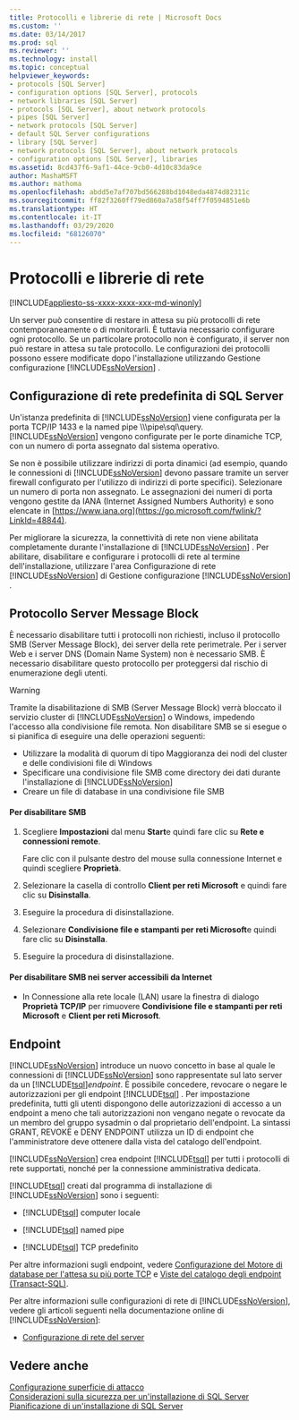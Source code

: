 ```yaml
---
title: Protocolli e librerie di rete | Microsoft Docs
ms.custom: ''
ms.date: 03/14/2017
ms.prod: sql
ms.reviewer: ''
ms.technology: install
ms.topic: conceptual
helpviewer_keywords:
- protocols [SQL Server]
- configuration options [SQL Server], protocols
- network libraries [SQL Server]
- protocols [SQL Server], about network protocols
- pipes [SQL Server]
- network protocols [SQL Server]
- default SQL Server configurations
- library [SQL Server]
- network protocols [SQL Server], about network protocols
- configuration options [SQL Server], libraries
ms.assetid: 8cd437f6-9af1-44ce-9cb0-4d10c83da9ce
author: MashaMSFT
ms.author: mathoma
ms.openlocfilehash: abdd5e7af707bd566288bd1048eda4874d82311c
ms.sourcegitcommit: ff82f3260ff79ed860a7a58f54ff7f0594851e6b
ms.translationtype: HT
ms.contentlocale: it-IT
ms.lasthandoff: 03/29/2020
ms.locfileid: "68126070"
---
```

# <a name="network-protocols-and-network-libraries"></a>Protocolli e librerie di rete
[!INCLUDE[appliesto-ss-xxxx-xxxx-xxx-md-winonly](../../includes/appliesto-ss-xxxx-xxxx-xxx-md-winonly.md)]

  Un server può consentire di restare in attesa su più protocolli di rete contemporaneamente o di monitorarli. È tuttavia necessario configurare ogni protocollo. Se un particolare protocollo non è configurato, il server non può restare in attesa su tale protocollo. Le configurazioni dei protocolli possono essere modificate dopo l'installazione utilizzando Gestione configurazione [!INCLUDE[ssNoVersion](../../includes/ssnoversion-md.md)] .  
  
## <a name="default-sql-server-network-configuration"></a>Configurazione di rete predefinita di SQL Server  
 Un'istanza predefinita di [!INCLUDE[ssNoVersion](../../includes/ssnoversion-md.md)] viene configurata per la porta TCP/IP 1433 e la named pipe \\\\\pipe\sql\query. [!INCLUDE[ssNoVersion](../../includes/ssnoversion-md.md)] vengono configurate per le porte dinamiche TCP, con un numero di porta assegnato dal sistema operativo.  
  
 Se non è possibile utilizzare indirizzi di porta dinamici (ad esempio, quando le connessioni di [!INCLUDE[ssNoVersion](../../includes/ssnoversion-md.md)] devono passare tramite un server firewall configurato per l'utilizzo di indirizzi di porte specifici). Selezionare un numero di porta non assegnato. Le assegnazioni dei numeri di porta vengono gestite da IANA (Internet Assigned Numbers Authority) e sono elencate in [https://www.iana.org](https://go.microsoft.com/fwlink/?LinkId=48844).  
  
 Per migliorare la sicurezza, la connettività di rete non viene abilitata completamente durante l'installazione di [!INCLUDE[ssNoVersion](../../includes/ssnoversion-md.md)] . Per abilitare, disabilitare e configurare i protocolli di rete al termine dell'installazione, utilizzare l'area Configurazione di rete [!INCLUDE[ssNoVersion](../../includes/ssnoversion-md.md)] di Gestione configurazione [!INCLUDE[ssNoVersion](../../includes/ssnoversion-md.md)] .  
  
## <a name="server-message-block-protocol"></a>Protocollo Server Message Block  
 È necessario disabilitare tutti i protocolli non richiesti, incluso il protocollo SMB (Server Message Block), dei server della rete perimetrale. Per i server Web e i server DNS (Domain Name System) non è necessario SMB. È necessario disabilitare questo protocollo per proteggersi dal rischio di enumerazione degli utenti.  
  
> [!WARNING]
>  Tramite la disabilitazione di SMB (Server Message Block) verrà bloccato il servizio cluster di [!INCLUDE[ssNoVersion](../../includes/ssnoversion-md.md)] o Windows, impedendo l'accesso alla condivisione file remota. Non disabilitare SMB se si esegue o si pianifica di eseguire una delle operazioni seguenti:  
> 
>  -   Utilizzare la modalità di quorum di tipo Maggioranza dei nodi del cluster e delle condivisioni file di Windows  
> -   Specificare una condivisione file SMB come directory dei dati durante l'installazione di [!INCLUDE[ssNoVersion](../../includes/ssnoversion-md.md)]  
> -   Creare un file di database in una condivisione file SMB  
  
#### <a name="to-disable-smb"></a>Per disabilitare SMB  
  
1.  Scegliere **Impostazioni** dal menu **Start**e quindi fare clic su **Rete e connessioni remote**.  
  
     Fare clic con il pulsante destro del mouse sulla connessione Internet e quindi scegliere **Proprietà**.  
  
2.  Selezionare la casella di controllo **Client per reti Microsoft** e quindi fare clic su **Disinstalla**.  
  
3.  Eseguire la procedura di disinstallazione.  
  
4.  Selezionare **Condivisione file e stampanti per reti Microsoft**e quindi fare clic su **Disinstalla**.  
  
5.  Eseguire la procedura di disinstallazione.  
  
#### <a name="to-disable-smb-on-servers-accessible-from-the-internet"></a>Per disabilitare SMB nei server accessibili da Internet  
  
-   In Connessione alla rete locale (LAN) usare la finestra di dialogo **Proprietà TCP/IP** per rimuovere **Condivisione file e stampanti per reti Microsoft** e **Client per reti Microsoft**.  
  
## <a name="endpoints"></a>Endpoint  
 [!INCLUDE[ssNoVersion](../../includes/ssnoversion-md.md)] introduce un nuovo concetto in base al quale le connessioni di [!INCLUDE[ssNoVersion](../../includes/ssnoversion-md.md)] sono rappresentate sul lato server da un [!INCLUDE[tsql](../../includes/tsql-md.md)]*endpoint*. È possibile concedere, revocare o negare le autorizzazioni per gli endpoint [!INCLUDE[tsql](../../includes/tsql-md.md)] . Per impostazione predefinita, tutti gli utenti dispongono delle autorizzazioni di accesso a un endpoint a meno che tali autorizzazioni non vengano negate o revocate da un membro del gruppo sysadmin o dal proprietario dell'endpoint. La sintassi GRANT, REVOKE e DENY ENDPOINT utilizza un ID di endpoint che l'amministratore deve ottenere dalla vista del catalogo dell'endpoint.  
  
 [!INCLUDE[ssNoVersion](../../includes/ssnoversion-md.md)] crea endpoint [!INCLUDE[tsql](../../includes/tsql-md.md)] per tutti i protocolli di rete supportati, nonché per la connessione amministrativa dedicata.  
  
 [!INCLUDE[tsql](../../includes/tsql-md.md)] creati dal programma di installazione di [!INCLUDE[ssNoVersion](../../includes/ssnoversion-md.md)] sono i seguenti:  
  
-   [!INCLUDE[tsql](../../includes/tsql-md.md)] computer locale  
  
-   [!INCLUDE[tsql](../../includes/tsql-md.md)] named pipe  
  
-   [!INCLUDE[tsql](../../includes/tsql-md.md)] TCP predefinito  
  
 Per altre informazioni sugli endpoint, vedere [Configurazione del Motore di database per l'attesa su più porte TCP](../../database-engine/configure-windows/configure-the-database-engine-to-listen-on-multiple-tcp-ports.md) e [Viste del catalogo degli endpoint &#40;Transact-SQL&#41;](../../relational-databases/system-catalog-views/endpoints-catalog-views-transact-sql.md).  
  
 Per altre informazioni sulle configurazioni di rete di [!INCLUDE[ssNoVersion](../../includes/ssnoversion-md.md)], vedere gli articoli seguenti nella documentazione online di [!INCLUDE[ssNoVersion](../../includes/ssnoversion-md.md)]:  
  
-   [Configurazione di rete del server](../../database-engine/configure-windows/server-network-configuration.md)  
  
## <a name="see-also"></a>Vedere anche  
 [Configurazione superficie di attacco](../../relational-databases/security/surface-area-configuration.md)   
 [Considerazioni sulla sicurezza per un'installazione di SQL Server](../../sql-server/install/security-considerations-for-a-sql-server-installation.md)   
 [Pianificazione di un'installazione di SQL Server](../../sql-server/install/planning-a-sql-server-installation.md)  
  
  
